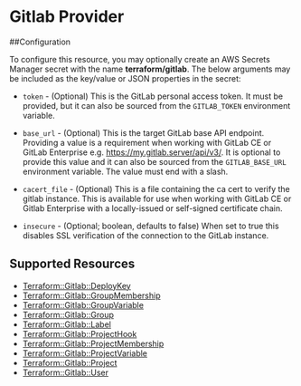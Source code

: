 # Gitlab Provider

##Configuration

To configure this resource, you may optionally create an AWS Secrets Manager secret with the name **terraform/gitlab**. The below arguments may be included as the key/value or JSON properties in the secret:

* `token` - (Optional) This is the GitLab personal access token. It must be provided, but
  it can also be sourced from the `GITLAB_TOKEN` environment variable.

* `base_url` - (Optional) This is the target GitLab base API endpoint. Providing a value is a
  requirement when working with GitLab CE or GitLab Enterprise e.g. https://my.gitlab.server/api/v3/.
  It is optional to provide this value and it can also be sourced from the `GITLAB_BASE_URL` environment variable.
  The value must end with a slash.

* `cacert_file` - (Optional) This is a file containing the ca cert to verify the gitlab instance.  This is available
  for use when working with GitLab CE or Gitlab Enterprise with a locally-issued or self-signed certificate chain.

* `insecure` - (Optional; boolean, defaults to false) When set to true this disables SSL verification of the connection to the
  GitLab instance.


## Supported Resources

* [Terraform::Gitlab::DeployKey](docs/providers/gitlab/DeployKey.md)
* [Terraform::Gitlab::GroupMembership](docs/providers/gitlab/GroupMembership.md)
* [Terraform::Gitlab::GroupVariable](docs/providers/gitlab/GroupVariable.md)
* [Terraform::Gitlab::Group](docs/providers/gitlab/Group.md)
* [Terraform::Gitlab::Label](docs/providers/gitlab/Label.md)
* [Terraform::Gitlab::ProjectHook](docs/providers/gitlab/ProjectHook.md)
* [Terraform::Gitlab::ProjectMembership](docs/providers/gitlab/ProjectMembership.md)
* [Terraform::Gitlab::ProjectVariable](docs/providers/gitlab/ProjectVariable.md)
* [Terraform::Gitlab::Project](docs/providers/gitlab/Project.md)
* [Terraform::Gitlab::User](docs/providers/gitlab/User.md)